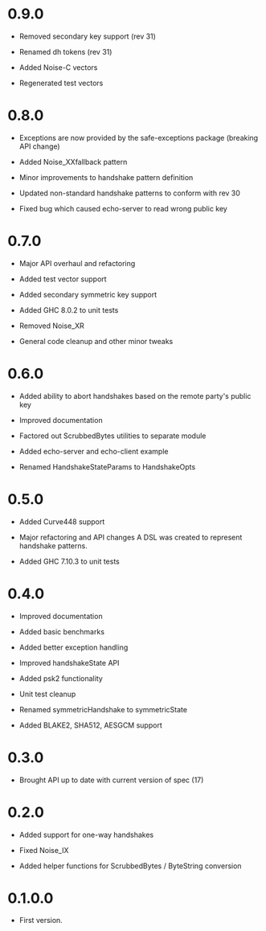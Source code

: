 # 0.9.0

* Removed secondary key support (rev 31)

* Renamed dh tokens (rev 31)

* Added Noise-C vectors

* Regenerated test vectors

# 0.8.0

* Exceptions are now provided by the safe-exceptions package
  (breaking API change)

* Added Noise\_XXfallback pattern

* Minor improvements to handshake pattern definition

* Updated non-standard handshake patterns to conform with rev 30

* Fixed bug which caused echo-server to read wrong public key

# 0.7.0

* Major API overhaul and refactoring

* Added test vector support

* Added secondary symmetric key support

* Added GHC 8.0.2 to unit tests

* Removed Noise\_XR

* General code cleanup and other minor tweaks

# 0.6.0

* Added ability to abort handshakes based on the remote party's public key

* Improved documentation

* Factored out ScrubbedBytes utilities to separate module

* Added echo-server and echo-client example

* Renamed HandshakeStateParams to HandshakeOpts

# 0.5.0

* Added Curve448 support

* Major refactoring and API changes
  A DSL was created to represent handshake patterns.

* Added GHC 7.10.3 to unit tests

# 0.4.0

* Improved documentation

* Added basic benchmarks

* Added better exception handling

* Improved handshakeState API

* Added psk2 functionality

* Unit test cleanup

* Renamed symmetricHandshake to symmetricState

* Added BLAKE2, SHA512, AESGCM support

# 0.3.0

* Brought API up to date with current version of spec (17)

# 0.2.0

* Added support for one-way handshakes

* Fixed Noise\_IX

* Added helper functions for ScrubbedBytes / ByteString conversion

# 0.1.0.0

* First version.
